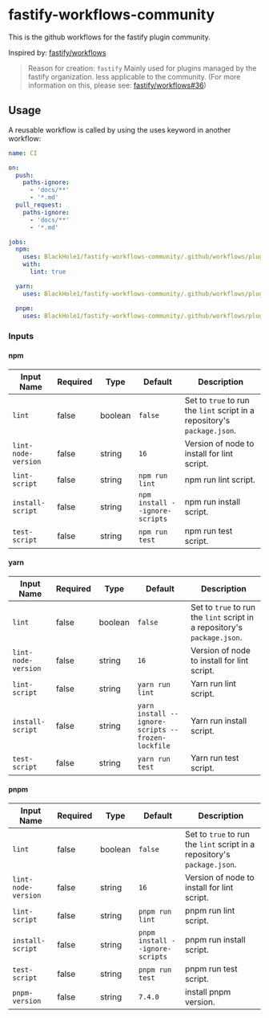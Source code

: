 # fastify-workflows-community

This is the github workflows for the fastify plugin community.

Inspired by: [fastify/workflows](fastify/workflows)

> Reason for creation: `fastify` Mainly used for plugins managed by the fastify organization. less applicable to the community. (For more information on this, please see: [fastify/workflows#36](fastify/workflows#36))

## Usage

A reusable workflow is called by using the uses keyword in another workflow:

```yml
name: CI

on:
  push:
    paths-ignore:
      - 'docs/**'
      - '*.md'
  pull_request:
    paths-ignore:
      - 'docs/**'
      - '*.md'

jobs:
  npm:
    uses: BlackHole1/fastify-workflows-community/.github/workflows/plugin-ci-npm.yml@v1
    with:
      lint: true

  yarn:
    uses: BlackHole1/fastify-workflows-community/.github/workflows/plugin-ci-yarn.yml@v1

  pnpm:
    uses: BlackHole1/fastify-workflows-community/.github/workflows/plugin-ci-pnpm.yml@v1
```

### Inputs

#### npm

| Input Name          | Required | Type    | Default                        | Description                                                              |
| ------------------- | -------- | ------- | ------------------------------ | ------------------------------------------------------------------------ |
| `lint`              | false    | boolean | `false`                        | Set to `true` to run the `lint` script in a repository's `package.json`. |
| `lint-node-version` | false    | string  | `16`                           | Version of node to install for lint script.                              |
| `lint-script`       | false    | string  | `npm run lint`                 | npm run lint script.                                                     |
| `install-script`    | false    | string  | `npm install --ignore-scripts` | npm run install script.                                                  |
| `test-script`       | false    | string  | `npm run test`                 | npm run test script.                                                     |

#### yarn

| Input Name          | Required | Type    | Default                                           | Description                                                              |
| ------------------- | -------- | ------- | ------------------------------------------------- | ------------------------------------------------------------------------ |
| `lint`              | false    | boolean | `false`                                           | Set to `true` to run the `lint` script in a repository's `package.json`. |
| `lint-node-version` | false    | string  | `16`                                              | Version of node to install for lint script.                              |
| `lint-script`       | false    | string  | `yarn run lint`                                   | Yarn run lint script.                                                    |
| `install-script`    | false    | string  | `yarn install --ignore-scripts --frozen-lockfile` | Yarn run install script.                                                 |
| `test-script`       | false    | string  | `yarn run test`                                   | Yarn run test script.                                                    |

#### pnpm

| Input Name          | Required | Type    | Default                         | Description                                                              |
| ------------------- | -------- | ------- | ------------------------------- | ------------------------------------------------------------------------ |
| `lint`              | false    | boolean | `false`                         | Set to `true` to run the `lint` script in a repository's `package.json`. |
| `lint-node-version` | false    | string  | `16`                            | Version of node to install for lint script.                              |
| `lint-script`       | false    | string  | `pnpm run lint`                 | pnpm run lint script.                                                    |
| `install-script`    | false    | string  | `pnpm install --ignore-scripts` | pnpm run install script.                                                 |
| `test-script`       | false    | string  | `pnpm run test`                 | pnpm run test script.                                                    |
| `pnpm-version`      | false    | string  | `7.4.0`                         | install pnpm version.                                                    |

[fastify/workflows]: (https://github.com/fastify/workflows)
[fastify/workflows#36]: (https://github.com/fastify/workflows/pull/36)